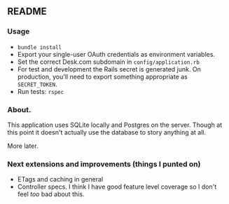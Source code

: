 ## README

### Usage
* `bundle install`
* Export your single-user OAuth credentials as environment variables.
* Set the correct Desk.com subdomain in `config/application.rb`
* For test and development the Rails secret is generated junk. On production, you'll need to export something appropriate as `SECRET_TOKEN`.
* Run tests: `rspec`

### About.
This application uses SQLite locally and Postgres on the server. Though at this point it doesn't actually use the database to story anything at all.

More later.

### Next extensions and improvements (things I punted on)
* ETags and caching in general
* Controller specs. I think I have good feature level coverage so I don't feel _too_ bad about this.
